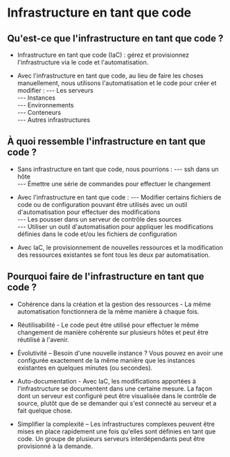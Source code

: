 # Infrastructure en tant que code

## Qu'est-ce que l'infrastructure en tant que code ?

- Infrastructure en tant que code (IaC) : gérez et provisionnez l'infrastructure via le code et l'automatisation.

- Avec l'infrastructure en tant que code, au lieu de faire les choses manuellement, nous utilisons l'automatisation et le code pour créer et modifier :
--- Les serveurs <br>
--- Instances <br>
--- Environnements <br>
--- Conteneurs <br>
--- Autres infrastructures <br>

## À quoi ressemble l'infrastructure en tant que code ?

- Sans infrastructure en tant que code, nous pourrions :
--- ssh dans un hôte <br>
--- Émettre une série de commandes pour effectuer le changement

- Avec l'infrastructure en tant que code :
--- Modifier certains fichiers de code ou de configuration pouvant être utilisés avec un outil d'automatisation pour effectuer des modifications <br>
--- Les pousser dans un serveur de contrôle des sources <br>
--- Utiliser un outil d'automatisation pour appliquer les modifications définies dans le code et/ou les fichiers de configuration

- Avec IaC, le provisionnement de nouvelles ressources et la modification des ressources existantes se font tous les deux par automatisation.

## Pourquoi faire de l'infrastructure en tant que code ?

- Cohérence dans la création et la gestion des ressources - La même automatisation fonctionnera de la même manière à chaque fois.

- Réutilisabilité - Le code peut être utilisé pour effectuer le même changement de manière cohérente sur plusieurs hôtes et peut être réutilisé à l'avenir.

- Évolutivité – Besoin d'une nouvelle instance ? Vous pouvez en avoir une configurée exactement de la même manière que les instances existantes en quelques minutes (ou secondes).

- Auto-documentation - Avec IaC, les modifications apportées à l'infrastructure se documentent dans une certaine mesure. La façon dont un serveur est configuré peut être visualisée dans le contrôle de source, plutôt que de se demander qui s'est connecté au serveur et a fait quelque chose.

- Simplifier la complexité – Les infrastructures complexes peuvent être mises en place rapidement une fois qu'elles sont définies en tant que code. Un groupe de plusieurs serveurs interdépendants peut être provisionné à la demande.